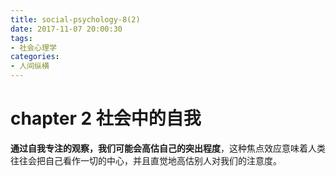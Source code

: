 ```yaml
---
title: social-psychology-8(2)
date: 2017-11-07 20:00:30
tags:
- 社会心理学
categories:
- 人间纵横
---
```


# chapter 2 社会中的自我

**通过自我专注的观察，我们可能会高估自己的突出程度**，这种焦点效应意味着人类往往会把自己看作一切的中心，并且直觉地高估别人对我们的注意度。

